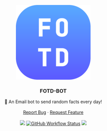 <p align="center">
  <a href="https://github.com/Basicprogrammer10/FOTD-Bot">
    <img src="https://raw.githubusercontent.com/Basicprogrammer10/FOTD-Bot/master/Logo.png" alt="Logo" width="240" height="240">
  </a>

  <h3 align="center">FOTD-BOT</h3>

<p align="center">
    🤖 An Email bot to send random facts every day!
    <br />
    <br />
    <a href="https://github.com/Basicprogrammer10/FOTD-Bot/issues">Report Bug</a>
    ·
    <a href="https://github.com/Basicprogrammer10/FOTD-Bot/issues">Request Feature</a>
  <br><br>
  <a href="#"><img src="https://img.shields.io/tokei/lines/github/Basicprogrammer10/FOTD-Bot?label=Total%20Lines"></a>
  <a href="#"><img alt="GitHub Workflow Status" src="https://img.shields.io/github/workflow/status/Basicprogrammer10/FOTD-Bot/CI?label=Build"></a>
  <a href="#"><img src="https://img.shields.io/badge/Version-2.3.1-orange"></a>
</p>
<br><br>
